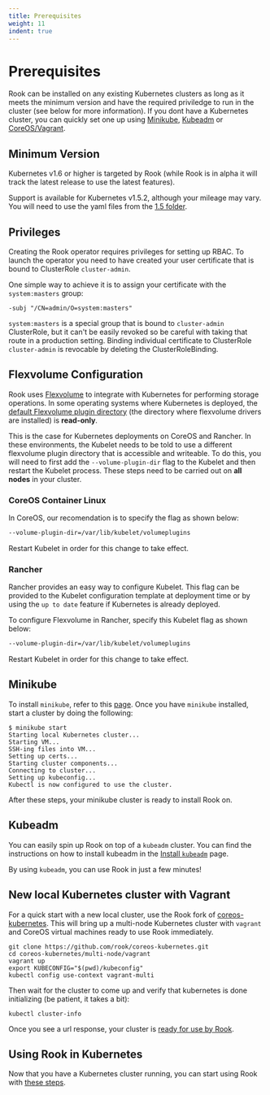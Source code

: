 ```yaml
---
title: Prerequisites
weight: 11
indent: true
---
```


# Prerequisites

Rook can be installed on any existing Kubernetes clusters as long as it meets the minimum version and have the required priviledge to run in the cluster (see below for more information). If you dont have a Kubernetes cluster, you can quickly set one up using [Minikube](#minikube), [Kubeadm](#kubeadm) or [CoreOS/Vagrant](#new-local-kubernetes-cluster-with-vagrant).

## Minimum Version

Kubernetes v1.6 or higher is targeted by Rook (while Rook is in alpha it will track the latest release to use the latest features).

Support is available for Kubernetes v1.5.2, although your mileage may vary.
You will need to use the yaml files from the [1.5 folder](/cluster/examples/kubernetes/1.5).

## Privileges

Creating the Rook operator requires privileges for setting up RBAC. To launch the operator you need to have created your user certificate that is bound to ClusterRole `cluster-admin`.

One simple way to achieve it is to assign your certificate with the `system:masters` group:
```
-subj "/CN=admin/O=system:masters"
```

`system:masters` is a special group that is bound to `cluster-admin` ClusterRole, but it can't be easily revoked so be careful with taking that route in a production setting.
Binding individual certificate to ClusterRole `cluster-admin` is revocable by deleting the ClusterRoleBinding.

## Flexvolume Configuration

Rook uses [Flexvolume](https://github.com/kubernetes/community/blob/master/contributors/devel/flexvolume.md) to integrate with Kubernetes for performing storage operations. In some operating systems where Kubernetes is deployed, the [default Flexvolume plugin directory](https://github.com/kubernetes/community/blob/master/contributors/devel/flexvolume.md#prerequisites) (the directory where flexvolume drivers are installed) is **read-only**.

This is the case for Kubernetes deployments on CoreOS and Rancher.
In these environments, the Kubelet needs to be told to use a different flexvolume plugin directory that is accessible and writeable.
To do this, you will need to first add the `--volume-plugin-dir` flag to the Kubelet and then restart the Kubelet process. 
These steps need to be carried out on **all nodes** in your cluster.

### CoreOS Container Linux

In CoreOS, our recomendation is to specify the flag as shown below:

```bash
--volume-plugin-dir=/var/lib/kubelet/volumeplugins
```

Restart Kubelet in order for this change to take effect.

### Rancher

Rancher provides an easy way to configure Kubelet. This flag can be provided to the Kubelet configuration template at deployment time or by using the `up to date` feature if Kubernetes is already deployed.

To configure Flexvolume in Rancher, specify this Kubelet flag as shown below:

```bash
--volume-plugin-dir=/var/lib/kubelet/volumeplugins
```

Restart Kubelet in order for this change to take effect.

## Minikube

To install `minikube`, refer to this [page](https://github.com/kubernetes/minikube/releases). Once you have `minikube` installed, start a cluster by doing the following:

```console
$ minikube start
Starting local Kubernetes cluster...
Starting VM...
SSH-ing files into VM...
Setting up certs...
Starting cluster components...
Connecting to cluster...
Setting up kubeconfig...
Kubectl is now configured to use the cluster.
```

After these steps, your minikube cluster is ready to install Rook on.

## Kubeadm

You can easily spin up Rook on top of a `kubeadm` cluster.
You can find the instructions on how to install kubeadm in the [Install `kubeadm`](https://kubernetes.io/docs/setup/independent/install-kubeadm/) page.

By using `kubeadm`, you can use Rook in just a few minutes!

## New local Kubernetes cluster with Vagrant

For a quick start with a new local cluster, use the Rook fork of [coreos-kubernetes](https://github.com/rook/coreos-kubernetes). This will bring up a multi-node Kubernetes cluster with `vagrant` and CoreOS virtual machines ready to use Rook immediately.

```
git clone https://github.com/rook/coreos-kubernetes.git
cd coreos-kubernetes/multi-node/vagrant
vagrant up
export KUBECONFIG="$(pwd)/kubeconfig"
kubectl config use-context vagrant-multi
```

Then wait for the cluster to come up and verify that kubernetes is done initializing (be patient, it takes a bit):

```
kubectl cluster-info
```

Once you see a url response, your cluster is [ready for use by Rook](kubernetes.md#deploy-rook).


## Using Rook in Kubernetes

Now that you have a Kubernetes cluster running, you can start using Rook with [these steps](kubernetes.md#deploy-rook).

